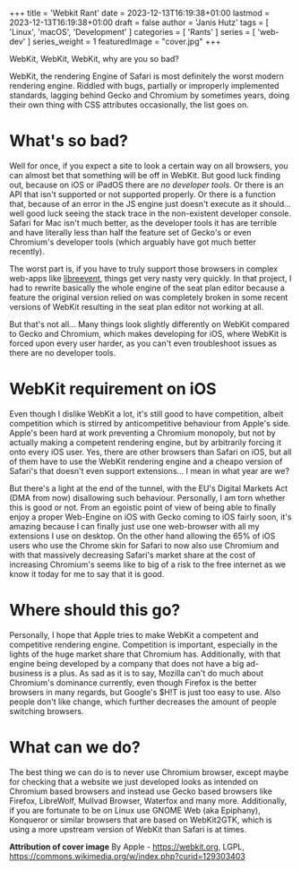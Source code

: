 +++
title = 'Webkit Rant'
date = 2023-12-13T16:19:38+01:00
lastmod = 2023-12-13T16:19:38+01:00
draft = false
author = 'Janis Hutz'
tags = [ 'Linux', 'macOS', 'Development' ]
categories = [ 'Rants' ]
series = [ 'web-dev' ]
series_weight = 1
featuredImage = "cover.jpg"
+++

WebKit, WebKit, WebKit, why are you so bad?

WebKit, the rendering Engine of Safari is most definitely the worst modern rendering engine. Riddled with bugs, partially or improperly implemented standards, lagging behind Gecko and Chromium by sometimes years, doing their own thing with CSS attributes occasionally, the list goes on.

# What's so bad?
Well for once, if you expect a site to look a certain way on all browsers, you can almost bet that something will be off in WebKit. But good luck finding out, because on iOS or iPadOS there are *no developer tools*. Or there is an API that isn't supported or not supported properly. Or there is a function that, because of an error in the JS engine just doesn't execute as it should... well good luck seeing the stack trace in the non-existent developer console. Safari for Mac isn't much better, as the developer tools it has are terrible and have literally less than half the feature set of Gecko's or even Chromium's developer tools (which arguably have got much better recently).

The worst part is, if you have to truly support those browsers in complex web-apps like [libreevent](https://libreevent.janishutz.com), things get very nasty very quickly. In that project, I had to rewrite basically the whole engine of the seat plan editor because a feature the original version relied on was completely broken in some recent versions of WebKit resulting in the seat plan editor not working at all. 

But that's not all... Many things look slightly differently on WebKit compared to Gecko and Chromium, which makes developing for iOS, where WebKit is forced upon every user harder, as you can't even troubleshoot issues as there are no developer tools. 


# WebKit requirement on iOS
Even though I dislike WebKit a lot, it's still good to have competition, albeit competition which is stirred by anticompetitive behaviour from Apple's side. Apple's been hard at work preventing a Chromium monopoly, but not by actually making a competent rendering engine, but by arbitrarily forcing it onto every iOS user. Yes, there are other browsers than Safari on iOS, but all of them have to use the WebKit rendering engine and a cheapo version of Safari's that doesn't even support extensions... I mean in what year are we? 

But there's a light at the end of the tunnel, with the EU's Digital Markets Act (DMA from now) disallowing such behaviour. Personally, I am torn whether this is good or not. From an egoistic point of view of being able to finally enjoy a proper Web-Engine on iOS with Gecko coming to iOS fairly soon, it's amazing because I can finally just use one web-browser with all my extensions I use on desktop. On the other hand allowing the 65% of iOS users who use the Chrome skin for Safari to now also use Chromium and with that massively decreasing Safari's market share at the cost of increasing Chromium's seems like to big of a risk to the free internet as we know it today for me to say that it is good.

# Where should this go?
Personally, I hope that Apple tries to make WebKit a competent and competitive rendering engine. Competition is important, especially in the lights of the huge market share that Chromium has. Additionally, with that engine being developed by a company that does not have a big ad-business is a plus. As sad as it is to say, Mozilla can't do much about Chromium's dominance currently, even though Firefox is the better browsers in many regards, but Google's $H!T is just too easy to use. Also people don't like change, which further decreases the amount of people switching browsers. 


# What can we do?
The best thing we can do is to never use Chromium browser, except maybe for checking that a website we just developed looks as intended on Chromium based browsers and instead use Gecko based browsers like Firefox, LibreWolf, Mullvad Browser, Waterfox and many more. Additionally, if you are fortunate to be on Linux use GNOME Web (aka Epiphany), Konqueror or similar browsers that are based on WebKit2GTK, which is using a more upstream version of WebKit than Safari is at times.


**Attribution of cover image**
By Apple - https://webkit.org, LGPL, https://commons.wikimedia.org/w/index.php?curid=129303403